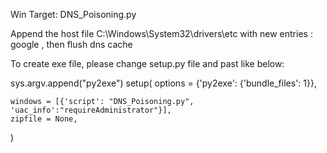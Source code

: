 

Win Target: DNS_Poisoning.py

Append the host file C:\Windows\System32\drivers\etc with new entries : google , then flush dns cache

To create exe file, please change setup.py file and past like below:

sys.argv.append("py2exe")
setup(
    options = {'py2exe': {'bundle_files': 1}},
 
    windows = [{'script': "DNS_Poisoning.py", 'uac_info':"requireAdministrator"}],    
    zipfile = None,
    
)
